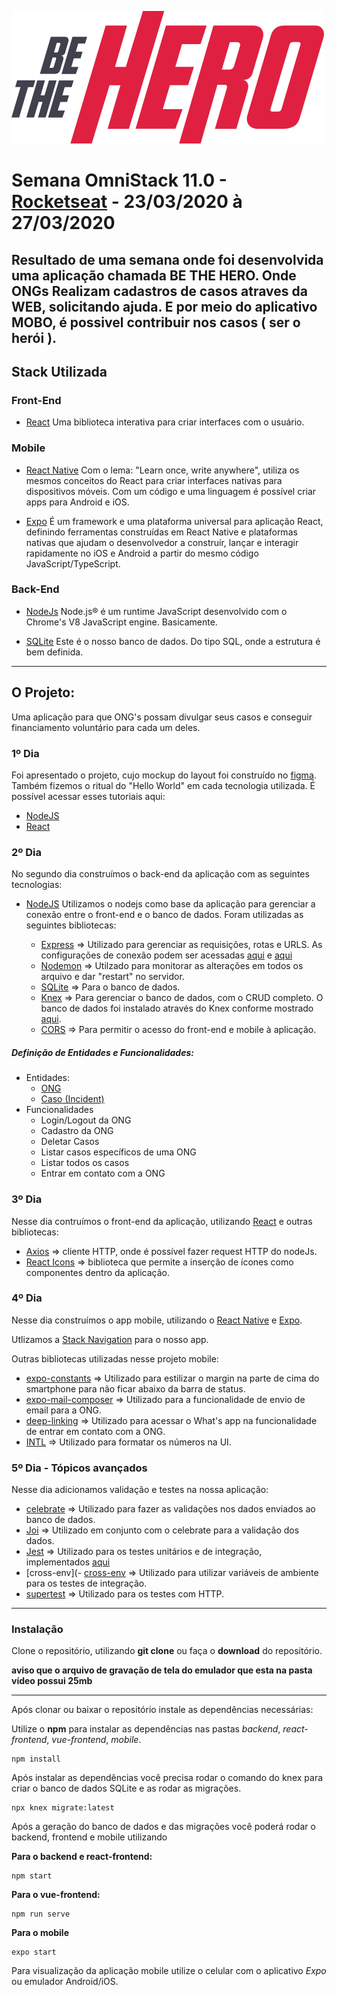   
![Be The Hero](https://github.com/MarceloGuimaraes/OmniStack11/blob/master/frontend/src/assets/logo.svg)

# Semana OmniStack 11.0 - [Rocketseat](https://rocketseat.com.br/) - 23/03/2020 à 27/03/2020
Resultado de uma semana onde foi desenvolvida uma aplicação chamada BE THE HERO. Onde ONGs Realizam cadastros de casos atraves da WEB, solicitando ajuda. E por meio do aplicativo MOBO, é possivel contribuir nos casos ( ser o herói ). 
------------

## Stack Utilizada

### Front-End

 - [React](https://pt-br.reactjs.org/ "React")
Uma biblioteca interativa para criar interfaces com o usuário.

### Mobile

- [React Native](https://reactnative.dev/)
Com o lema: "Learn once, write anywhere", utiliza os mesmos conceitos do React para criar interfaces nativas para dispositivos móveis. Com um código e uma linguagem é possível criar apps para Android e iOS.

- [Expo](https://expo.io/)
É um framework e uma plataforma universal para aplicação React, definindo ferramentas construídas em React Native e plataformas nativas que ajudam o desenvolvedor a construír, lançar e interagir rapidamente no iOS e Android a partir do mesmo código JavaScript/TypeScript. 

### Back-End

- [NodeJs](https://nodejs.org/pt-br/)
Node.js® é um runtime JavaScript desenvolvido com o Chrome's V8 JavaScript engine. Basicamente.

- [SQLite](https://www.sqlite.org/index.html)
Este é o nosso banco de dados. Do tipo SQL, onde a estrutura é bem definida. 



------------



## O Projeto:

Uma aplicação para que ONG's possam divulgar seus casos e conseguir financiamento voluntário para cada um deles.

### 1º Dia

Foi apresentado o projeto, cujo mockup do layout foi construído no [figma](https://www.figma.com/). Também fizemos o ritual do "Hello World" em cada tecnologia utilizada. É possível acessar esses tutoriais aqui:

- [NodeJS](https://nodejs.org/en/docs/guides/getting-started-guide/)
- [React](https://reactjs.org/docs/hello-world.html)

### 2º Dia

No segundo dia construímos o back-end da aplicação com as seguintes tecnologias:

- [NodeJS](https://nodejs.org/en/docs/guides/getting-started-guide/)
Utilizamos o nodejs como base da aplicação para gerenciar a conexão entre o front-end e o banco de dados. Foram utilizadas as seguintes bibliotecas:

	 - [Express](https://expressjs.com/) => Utilizado para gerenciar as requisições, rotas e URLS. As configurações de conexão podem ser acessadas [aqui](https://github.com/MarceloGuimaraes/OmniStack11/blob/master/backend/src/routes.js) e [aqui](https://github.com/MarceloGuimaraes/OmniStack11/blob/master/backend/src/app.js)
	 - [Nodemon](https://nodemon.io/) => Utilzado para monitorar as alterações em todos os arquivo e dar "restart" no servidor.
	 - [SQLite](https://www.sqlite.org/index.html) => Para o banco de dados.
	 - [Knex](http://knexjs.org/) => Para gerenciar o banco de dados, com o CRUD completo. O banco de dados foi instalado através do Knex conforme mostrado [aqui](http://knexjs.org/#Installation).
	 - [CORS](https://expressjs.com/en/resources/middleware/cors.html) => Para permitir o acesso do front-end e mobile à aplicação. 

##### Definição de Entidades e Funcionalidades:

- Entidades:
	 - [ONG](https://github.com/MarceloGuimaraes/OmniStack11/blob/master/backend/src/database/migrations/20200324230752_create_ongs.js)
	 - [Caso (Incident)](https://github.com/MarceloGuimaraes/OmniStack11/blob/master/backend/src/database/migrations/20200324231501_create_incidents_.js)
- Funcionalidades
	 - Login/Logout da ONG
	 - Cadastro da ONG
	 - Deletar Casos
	 - Listar casos específicos de uma ONG
	 - Listar todos os casos
	 - Entrar em contato com a ONG

### 3º Dia

Nesse dia contruímos o front-end da aplicação, utilizando [React](https://reactjs.org/docs/hello-world.html) e outras bibliotecas:

- [Axios](https://github.com/axios/axios) => cliente HTTP, onde é possível fazer request HTTP do nodeJs.
- [React Icons](https://react-icons.netlify.com/#/icons/md) => biblioteca que permite a inserção de ícones como componentes dentro da aplicação.

### 4º Dia

Nesse dia construímos o app mobile, utilizando o [React Native](https://reactnative.dev/) e [Expo](https://expo.io/).

Utlizamos a [Stack Navigation](https://reactnavigation.org/docs/stack-navigator/) para o nosso app.

Outras bibliotecas utilizadas nesse projeto mobile:
- [expo-constants](https://docs.expo.io/versions/latest/sdk/constants/#constantsstatusbarheight) => Utilizado para estilizar o margin na parte de cima do smartphone para não ficar abaixo da barra de status.
- [expo-mail-composer](https://docs.expo.io/versions/latest/sdk/mail-composer/) => Utilizado para a funcionalidade de envio de email para a ONG.
- [deep-linking](https://reactnavigation.org/docs/deep-linking/) => Utilizado para acessar o What's app na funcionalidade de entrar em contato com a ONG.
- [INTL](https://github.com/andyearnshaw/Intl.js#readme) => Utilizado para formatar os números na UI.

### 5º Dia - Tópicos avançados

Nesse dia adicionamos validação e testes na nossa aplicação:

- [celebrate](https://www.npmjs.com/package/celebrate) => Utilizado para fazer as validações nos dados enviados ao banco de dados.
- [Joi](https://www.npmjs.com/package/joi) => Utilizado em conjunto com o celebrate para a validação dos dados.
- [Jest](https://jestjs.io/) => Utilizado para os testes unitários e de integração, implementados [aqui](https://github.com/MarceloGuimaraes/OmniStack11/tree/master/backend/tests)
- [cross-env](- [cross-env](https://github.com/kentcdodds/cross-env#readme) => Utilizado para utilizar variáveis de ambiente para os testes de integração.
- [supertest](https://github.com/visionmedia/supertest) => Utilizado para os testes com HTTP.


------------

### Instalação

Clone o repositório, utilizando **git clone** ou faça o **download** do repositório.

**aviso que o arquivo de gravação de tela do emulador que esta na pasta vídeo possui 25mb**

----

Após clonar ou baixar o repositório instale as dependências necessárias:

Utilize o **npm** para instalar as dependências nas pastas *backend*, *react-frontend*, *vue-frontend*, *mobile*.

```
npm install
```
Após instalar as dependências você precisa rodar o comando do knex para criar o banco de dados SQLite e as rodar as migrações. 

```
npx knex migrate:latest
```

Após a geração do banco de dados e das migrações você poderá rodar o backend, frontend e mobile utilizando

**Para o backend e react-frontend:**
```
npm start
```

**Para o vue-frontend:**
```
npm run serve
```

**Para o mobile**
```
expo start
```
Para visualização da aplicação mobile utilize o celular com o aplicativo *Expo* ou emulador Android/iOS.